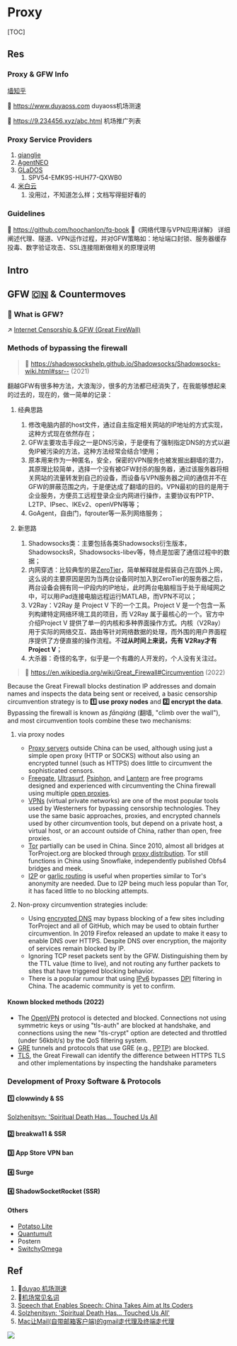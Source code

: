 # Proxy

[TOC]


## Res
### Proxy & GFW Info
[墙知乎](https://wallzhihu.com)

🔗 https://www.duyaoss.com
duyaoss机场测速

🔗 https://9.234456.xyz/abc.html
机场推广列表

### Proxy Service Providers
1. [qianglie](https://www.qianglie.com/#/profile)
2. [AgentNEO](https://neoladder.com/dashboard)
3. [GLaDOS](https://glados.rocks/register)
	1. SPV54-EMK9S-HUH77-QXWB0
4. [米白云](https://docs.mebi.me/docs/intro)
	1. 没用过，不知道怎么样；文档写得挺好看的

### Guidelines
🚧 https://github.com/hoochanlon/fq-book
📖《网络代理与VPN应用详解》 详细阐述代理、隧道、VPN运作过程，并对GFW策略如：地址端口封锁、服务器缓存投毒、数字验证攻击、SSL连接阻断做相关的原理说明



## Intro



## GFW 🇨🇳 & Countermoves
### 🚧 What is GFW?
↗ [Internet Censorship & GFW (Great FireWall)](../Internet%20Censorship%20&%20GFW%20(Great%20FireWall).md)


### Methods of bypassing the firewall
> 🔗 https://shadowsockshelp.github.io/Shadowsocks/Shadowsocks-wiki.html#ssr-- (2021)

翻越GFW有很多种方法，大浪淘沙，很多的方法都已经消失了，在我能够想起来的过去的，现在的，做一简单的记录：

1. 经典思路
	1. 修改电脑内部的host文件，通过自主指定相关网站的IP地址的方式实现，这种方式现在依然存在；
	2. GFW主要攻击手段之一是DNS污染，于是便有了强制指定DNS的方式以避免IP被污染的方法，这种方法经常会结合1使用；
	3. 原本用来作为一种匿名，安全，保密的VPN服务也被发掘出翻墙的潜力，其原理比较简单，选择一个没有被GFW封杀的服务器，通过该服务器将相关网站的流量转发到自己的设备，而设备与VPN服务器之间的通信并不在GFW的屏蔽范围之内，于是便达成了翻墙的目的。VPN最初的目的是用于企业服务，方便员工远程登录企业内网进行操作，主要协议有PPTP、L2TP、IPsec、IKEv2、openVPN等等；
	4. GoAgent，自由门，fqrouter等一系列网络服务；

2. 新思路
	1. Shadowsocks类：主要包括各类Shadowsocks衍生版本，ShadowsocksR，Shadowsocks-libev等，特点是加密了通信过程中的数据；
	2. 内网穿透：比较典型的是[ZeroTier](https://www.zerotier.com/)，简单解释就是假装自己在国外上网，这么说的主要原因是因为当两台设备同时加入到ZeroTier的服务器之后，两台设备会拥有同一IP段内的IP地址，此时两台电脑相当于处于局域网之中，可以用iPad连接电脑远程运行MATLAB，而VPN不可以；
	3. V2Ray：V2Ray 是 Project V 下的一个工具。Project V 是一个包含一系列构建特定网络环境工具的项目，而 V2Ray 属于最核心的一个。官方中介绍Project V 提供了单一的内核和多种界面操作方式。内核（V2Ray）用于实际的网络交互、路由等针对网络数据的处理，而外围的用户界面程序提供了方便直接的操作流程。不**过从时间上来说，先有 V2Ray才有Project V**；
	4. 大杀器：奇怪的名字，似乎是一个有趣的人开发的，个人没有关注过。


> 🔗 https://en.wikipedia.org/wiki/Great_Firewall#Circumvention (2022)

Because the Great Firewall blocks destination IP addresses and domain names and inspects the data being sent or received, a basic censorship circumvention strategy is to **1️⃣ use proxy nodes** and **2️⃣ encrypt the data**. Bypassing the firewall is known as _fānqiáng_ (翻墙, "climb over the wall"), and most circumvention tools combine these two mechanisms:

1. via proxy nodes
	- [Proxy servers](https://en.wikipedia.org/wiki/Proxy_server "Proxy server") outside China can be used, although using just a simple open proxy (HTTP or SOCKS) without also using an encrypted tunnel (such as HTTPS) does little to circumvent the sophisticated censors.
	- [Freegate](https://en.wikipedia.org/wiki/Freegate "Freegate"), [Ultrasurf](https://en.wikipedia.org/wiki/Ultrasurf "Ultrasurf"), [Psiphon](https://en.wikipedia.org/wiki/Psiphon "Psiphon"), and [Lantern](https://en.wikipedia.org/wiki/Lantern_(software) "Lantern (software)") are free programs designed and experienced with circumventing the China firewall using multiple [open proxies](https://en.wikipedia.org/wiki/Open_proxies "Open proxies").
	- [VPNs](https://en.wikipedia.org/wiki/VPN "VPN") (virtual private networks) are one of the most popular tools used by Westerners for bypassing censorship technologies. They use the same basic approaches, proxies, and encrypted channels used by other circumvention tools, but depend on a private host, a virtual host, or an account outside of China, rather than open, free proxies.
	- [Tor](https://en.wikipedia.org/wiki/Tor_(anonymity_network) "Tor (anonymity network)") partially can be used in China. Since 2010, almost all bridges at TorProject.org are blocked through [proxy distribution](https://en.wikipedia.org/wiki/Great_Firewall#Proxy_distribution). Tor still functions in China using Snowflake, independently published Obfs4 bridges and meek.
	- [I2P](https://en.wikipedia.org/wiki/I2P "I2P") or [garlic routing](https://en.wikipedia.org/wiki/Garlic_routing "Garlic routing") is useful when properties similar to Tor's anonymity are needed. Due to I2P being much less popular than Tor, it has faced little to no blocking attempts.

2. Non-proxy circumvention strategies include:
	- Using [encrypted DNS](https://en.wikipedia.org/wiki/DNS_over_HTTPS "DNS over HTTPS") may bypass blocking of a few sites including TorProject and all of GitHub, which may be used to obtain further circumvention. In 2019 Firefox released an update to make it easy to enable DNS over HTTPS. Despite DNS over encryption, the majority of services remain blocked by IP.
	- Ignoring TCP reset packets sent by the GFW. Distinguishing them by the TTL value (time to live), and not routing any further packets to sites that have triggered blocking behavior.
	- There is a popular rumour that using [IPv6](https://en.wikipedia.org/wiki/IPv6 "IPv6") bypasses [DPI](https://en.wikipedia.org/wiki/Deep_packet_inspection "Deep packet inspection") filtering in China. The academic community is yet to confirm.


#### Known blocked methods (2022)
- The [OpenVPN](https://en.wikipedia.org/wiki/OpenVPN "OpenVPN") protocol is detected and blocked. Connections not using symmetric keys or using "tls-auth" are blocked at handshake, and connections using the new "tls-crypt" option are detected and throttled (under 56kbit/s) by the QoS filtering system.
- [GRE](https://en.wikipedia.org/wiki/Generic_Routing_Encapsulation "Generic Routing Encapsulation") tunnels and protocols that use GRE (e.g., [PPTP](https://en.wikipedia.org/wiki/PPTP "PPTP")) are blocked.
- [TLS](https://en.wikipedia.org/wiki/Transport_Layer_Security "Transport Layer Security"), the Great Firewall can identify the difference between HTTPS TLS and other implementations by inspecting the handshake parameters


### Development of Proxy Software & Protocols
#### 1️⃣ clowwindy & SS
[Solzhenitsyn: 'Spiritual Death Has... Touched Us All](https://www.washingtonpost.com/wp-dyn/content/article/2008/08/04/AR2008080401822_pf.html)


#### 2️⃣ breakwa11 & SSR


#### 3️⃣ App Store VPN ban


#### 4️⃣ Surge


#### 4️⃣ ShadowSocketRocket (SSR)


#### Others
+ [Potatso Lite](https://shadowsockshelp.github.io/Potatso-Lite/) 
+ [Quantumult](https://itunes.apple.com/us/app/quantumult/id1252015438#?platform=iphone)
+ Postern
+ [SwitchyOmega](https://github.com/FelisCatus/SwitchyOmega)



## Ref
[机场推荐]:https://pawswrite.xyz/posts/33840.html#测速结果

1. 🫰[duyao 机场测速](https://www.duyaoss.com)
2. 🫰[机场常见名词](https://young1lin.me/2020/10/30/GFW/#机场)
3. [Speech that Enables Speech: China Takes Aim at Its Coders](https://www.eff.org/deeplinks/2015/08/speech-enables-speech-china-takes-aim-its-coders)
4. [Solzhenitsyn: 'Spiritual Death Has... Touched Us All'](https://www.washingtonpost.com/wp-dyn/content/article/2008/08/04/AR2008080401822_pf.html)
5. [Mac让Mail(自带邮箱客户端)的gmail走代理及终端走代理](https://www.xiebruce.top/1061.html)

[拆解“翻墙”：50个“翻墙”行政处罚案例之解析]: https://mp.weixin.qq.com/s/4AUBEY39EaIhbxjO94J7Og

![](https://mmbiz.qpic.cn/sz_mmbiz_png/iaSnMfKUYm4sOz6tmzmupuLMQFxalo6DkfFsqbg1ibgCq7z3tIepetsiaDnuUUunds8fgsb7VoeF20DnpA29sZ1icA/640?wx_fmt=png)